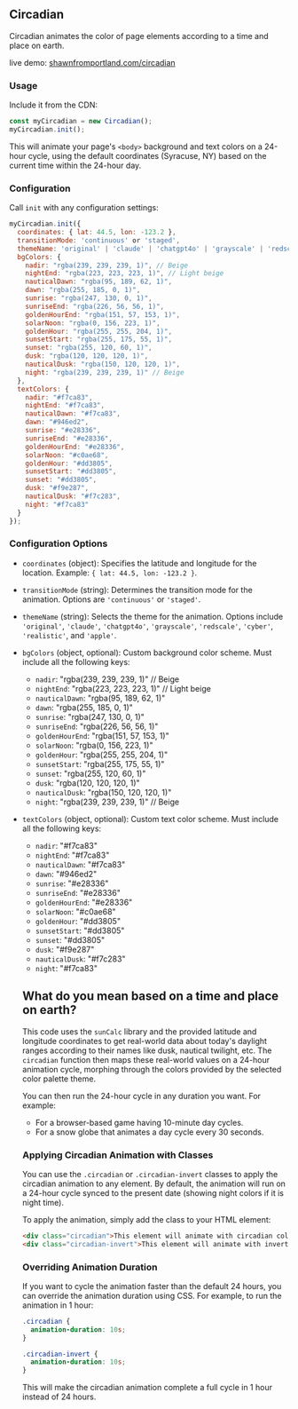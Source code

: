 
## Circadian

Circadian animates the color of page elements according to a time and place on earth.  
  
  live demo: <a href="https://shawnfromportland.com/circadian">shawnfromportland.com/circadian</a>

### Usage

Include it from the CDN:
```javascript
const myCircadian = new Circadian();
myCircadian.init();
```

This will animate your page's `<body>` background and text colors on a 24-hour cycle, using the default coordinates (Syracuse, NY) based on the current time within the 24-hour day.

### Configuration

Call `init` with any configuration settings:
```javascript
myCircadian.init({
  coordinates: { lat: 44.5, lon: -123.2 },
  transitionMode: 'continuous' or 'staged',
  themeName: 'original' | 'claude' | 'chatgpt4o' | 'grayscale' | 'redscale' | 'cyber' | 'realistic' | 'apple',
  bgColors: {
    nadir: "rgba(239, 239, 239, 1)", // Beige
    nightEnd: "rgba(223, 223, 223, 1)", // Light beige
    nauticalDawn: "rgba(95, 189, 62, 1)",
    dawn: "rgba(255, 185, 0, 1)",
    sunrise: "rgba(247, 130, 0, 1)",
    sunriseEnd: "rgba(226, 56, 56, 1)",
    goldenHourEnd: "rgba(151, 57, 153, 1)",
    solarNoon: "rgba(0, 156, 223, 1)",
    goldenHour: "rgba(255, 255, 204, 1)",
    sunsetStart: "rgba(255, 175, 55, 1)",
    sunset: "rgba(255, 120, 60, 1)",
    dusk: "rgba(120, 120, 120, 1)",
    nauticalDusk: "rgba(150, 120, 120, 1)",
    night: "rgba(239, 239, 239, 1)" // Beige
  },
  textColors: {
    nadir: "#f7ca83",
    nightEnd: "#f7ca83",
    nauticalDawn: "#f7ca83",
    dawn: "#946ed2",
    sunrise: "#e28336",
    sunriseEnd: "#e28336",
    goldenHourEnd: "#e28336",
    solarNoon: "#c0ae68",
    goldenHour: "#dd3805",
    sunsetStart: "#dd3805",
    sunset: "#dd3805",
    dusk: "#f9e287",
    nauticalDusk: "#f7c283",
    night: "#f7ca83"
  }
});
```

### Configuration Options

- `coordinates` (object): Specifies the latitude and longitude for the location. Example: `{ lat: 44.5, lon: -123.2 }`.
- `transitionMode` (string): Determines the transition mode for the animation. Options are `'continuous'` or `'staged'`.
- `themeName` (string): Selects the theme for the animation. Options include `'original'`, `'claude'`, `'chatgpt4o'`, `'grayscale'`, `'redscale'`, `'cyber'`, `'realistic'`, and `'apple'`.
- `bgColors` (object, optional): Custom background color scheme. Must include all the following keys:
  - `nadir`: "rgba(239, 239, 239, 1)" // Beige
  - `nightEnd`: "rgba(223, 223, 223, 1)" // Light beige
  - `nauticalDawn`: "rgba(95, 189, 62, 1)"
  - `dawn`: "rgba(255, 185, 0, 1)"
  - `sunrise`: "rgba(247, 130, 0, 1)"
  - `sunriseEnd`: "rgba(226, 56, 56, 1)"
  - `goldenHourEnd`: "rgba(151, 57, 153, 1)"
  - `solarNoon`: "rgba(0, 156, 223, 1)"
  - `goldenHour`: "rgba(255, 255, 204, 1)"
  - `sunsetStart`: "rgba(255, 175, 55, 1)"
  - `sunset`: "rgba(255, 120, 60, 1)"
  - `dusk`: "rgba(120, 120, 120, 1)"
  - `nauticalDusk`: "rgba(150, 120, 120, 1)"
  - `night`: "rgba(239, 239, 239, 1)" // Beige
- `textColors` (object, optional): Custom text color scheme. Must include all the following keys:
  - `nadir`: "#f7ca83"
  - `nightEnd`: "#f7ca83"
  - `nauticalDawn`: "#f7ca83"
  - `dawn`: "#946ed2"
  - `sunrise`: "#e28336"
  - `sunriseEnd`: "#e28336"
  - `goldenHourEnd`: "#e28336"
  - `solarNoon`: "#c0ae68"
  - `goldenHour`: "#dd3805"
  - `sunsetStart`: "#dd3805"
  - `sunset`: "#dd3805"
  - `dusk`: "#f9e287"
  - `nauticalDusk`: "#f7c283"
  - `night`: "#f7ca83"

  
   ## What do you mean based on a time and place on earth?
   This code uses the `sunCalc` library and the provided latitude and longitude coordinates to get real-world data about today's daylight ranges according to their names like dusk, nautical twilight, etc. The `circadian` function then maps these real-world values on a 24-hour animation cycle, morphing through the colors provided by the selected color palette theme. 
     

  You can then run the 24-hour cycle in any duration you want. For example:
  - For a browser-based game having 10-minute day cycles.
  - For a snow globe that animates a day cycle every 30 seconds.
  
  ### Applying Circadian Animation with Classes

  You can use the `.circadian` or `.circadian-invert` classes to apply the circadian animation to any element. By default, the animation will run on a 24-hour cycle synced to the present date (showing night colors if it is night time).

  To apply the animation, simply add the class to your HTML element:
  ```html
  <div class="circadian">This element will animate with circadian colors.</div>
  <div class="circadian-invert">This element will animate with inverted circadian colors.</div>
  ```

  ### Overriding Animation Duration

  If you want to cycle the animation faster than the default 24 hours, you can override the animation duration using CSS. For example, to run the animation in 1 hour:
  ```css
  .circadian {
    animation-duration: 10s;
  }

  .circadian-invert {
    animation-duration: 10s;
  }
  ```

  This will make the circadian animation complete a full cycle in 1 hour instead of 24 hours.